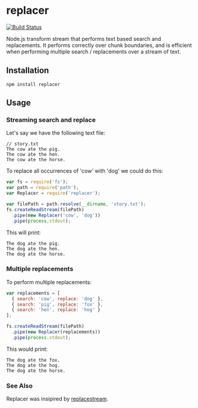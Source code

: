# replacer

[![Build Status](https://secure.travis-ci.org/apto/replacer.png)](http://travis-ci.org/apto/replacer)

Node.js transform stream that performs text based search and replacements.  It performs correctly over chunk boundaries, and is efficient when performing multiple search / replacements over a stream of text.

## Installation

```shell
npm install replacer
```

## Usage

### Streaming search and replace

Let's say we have the following text file:
```
// story.txt
The cow ate the pig.
The cow ate the hen.
The cow ate the horse.
```

To replace all occurrences of 'cow' with 'dog' we could do this:

```js
var fs = require('fs');
var path = require('path');
var Replacer = require('replacer');

var filePath = path.resolve(__dirname, 'story.txt');
fs.createReadStream(filePath)
  .pipe(new Replacer('cow', 'dog'))
  .pipe(process.stdout);
```

This will print:

```
The dog ate the pig.
The dog ate the hen.
The dog ate the horse.
```

### Multiple replacements

To perform multiple replacements:

```js
var replacements = [
  { search: 'cow', replace: 'dog' },
  { search: 'pig', replace: 'fox' },
  { search: 'hen', replace: 'hog' }
];

fs.createReadStream(filePath)
  .pipe(new Replacer(replacements))
  .pipe(process.stdout);
```

This would print:

```
The dog ate the fox.
The dog ate the hog.
The dog ate the horse.
```

### See Also
Replacer was insipired by
[replacestream](https://github.com/eugeneware/replacestream).
